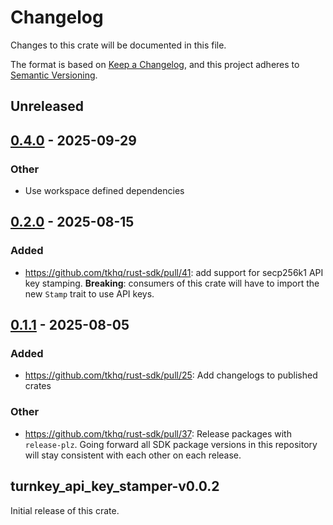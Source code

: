 # Changelog

Changes to this crate will be documented in this file.

The format is based on [Keep a Changelog](https://keepachangelog.com/en/1.1.0/),
and this project adheres to [Semantic Versioning](https://semver.org/spec/v2.0.0.html).

## Unreleased

## [0.4.0](https://github.com/tkhq/rust-sdk/compare/turnkey_api_key_stamper-v0.3.0...turnkey_api_key_stamper-v0.4.0) - 2025-09-29

### Other

- Use workspace defined dependencies

## [0.2.0](https://github.com/tkhq/rust-sdk/compare/turnkey_api_key_stamper-v0.1.1...turnkey_api_key_stamper-v0.2.0) - 2025-08-15

### Added

- https://github.com/tkhq/rust-sdk/pull/41: add support for secp256k1 API key stamping. **Breaking**: consumers of this crate will have to import the new `Stamp` trait to use API keys.

## [0.1.1](https://github.com/tkhq/rust-sdk/compare/turnkey_api_key_stamper-v0.0.2...turnkey_api_key_stamper-v0.1.1) - 2025-08-05

### Added

- https://github.com/tkhq/rust-sdk/pull/25: Add changelogs to published crates

### Other

- https://github.com/tkhq/rust-sdk/pull/37: Release packages with `release-plz`. Going forward all SDK package versions in this repository will stay consistent with each other on each release.

## turnkey_api_key_stamper-v0.0.2

Initial release of this crate.
